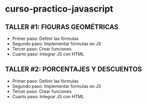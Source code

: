 # curso-practico-javascript
## TALLER #1: FIGURAS GEOMÉTRICAS
- Primer paso: Definir las fórmulas
- Segundo paso: Implementar fórmulas en JS
- Tercer paso: Crear funciones
- Cuarto paso: Integrar JS con HTML

## TALLER #2: PORCENTAJES Y DESCUENTOS
- Primer paso: Definir las fórmulas
- Segundo paso: Implementar formulas en JS
- Tercer paso: Crear funciones
- Cuarto paso: Integrar JS con HTML
 
